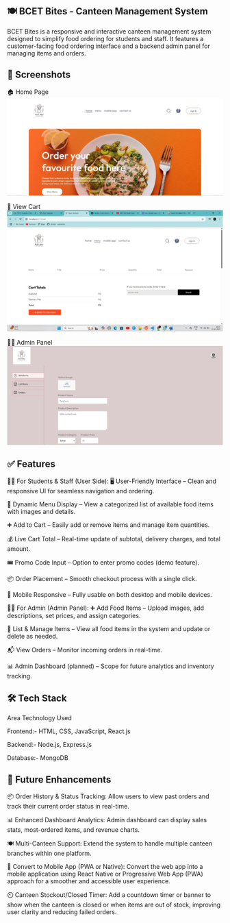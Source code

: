 ## **🍽️ BCET Bites - Canteen Management System**

BCET Bites is a responsive and interactive canteen management system designed to simplify food ordering for students and staff. It features a customer-facing food ordering interface and a backend admin panel for managing items and orders.

## **📸 Screenshots**

🏠 Home Page
![Home Page](https://github.com/Roy1Priyanka/Canteen_Management/blob/main/Home_page.jpg)


🧺 View Cart
![View Cart](https://github.com/Roy1Priyanka/Canteen_Management/blob/main/Cart.jpg)


🧑‍💻 Admin Panel
![Admin Panel](https://github.com/Roy1Priyanka/Canteen_Management/blob/main/Admin_panel.jpg)



## **✅ Features**

👨‍🎓 For Students & Staff (User Side):
🖥️ User-Friendly Interface – Clean and responsive UI for seamless navigation and ordering.

🍱 Dynamic Menu Display – View a categorized list of available food items with images and details.

➕ Add to Cart – Easily add or remove items and manage item quantities.

💰 Live Cart Total – Real-time update of subtotal, delivery charges, and total amount.

🎟️ Promo Code Input – Option to enter promo codes (demo feature).

📦 Order Placement – Smooth checkout process with a single click.

📱 Mobile Responsive – Fully usable on both desktop and mobile devices.

🧑‍💻 For Admin (Admin Panel):
➕ Add Food Items – Upload images, add descriptions, set prices, and assign categories.

📃 List & Manage Items – View all food items in the system and update or delete as needed.

📬 View Orders – Monitor incoming orders in real-time.

📊 Admin Dashboard (planned) – Scope for future analytics and inventory tracking.



## **🛠 Tech Stack**
Area	Technology Used

Frontend:- HTML, CSS, JavaScript, React.js

Backend:- Node.js, Express.js

Database:-	MongoDB



## **📌 Future Enhancements**

📦 Order History & Status Tracking:
Allow users to view past orders and track their current order status in real-time.

📊 Enhanced Dashboard Analytics:
Admin dashboard can display sales stats, most-ordered items, and revenue charts.

🍽️ Multi-Canteen Support:
Extend the system to handle multiple canteen branches within one platform.

📱 Convert to Mobile App (PWA or Native):
Convert the web app into a mobile application using React Native or Progressive Web App (PWA) approach for a smoother and accessible user experience.

⏲️ Canteen Stockout/Closed Timer:
Add a countdown timer or banner to show when the canteen is closed or when items are out of stock, improving user clarity and reducing failed orders.


